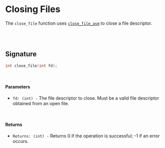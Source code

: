 # Closing Files
The `close_file` function uses [`close_file_asm`](../Assembly/Close-Files.md) to close a file descriptor.

<br><br>

## Signature
```c
int close_file(int fd);
```

<br>

#### Parameters
- `fd: (int) -` The file descriptor to close. Must be a valid file descriptor obtained from an open file.

<br>

#### Returns
- `Returns: (int) -` Returns 0 if the operation is successful; -1 if an error occurs.